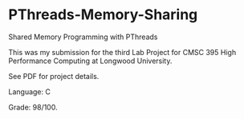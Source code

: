 # PThreads-Memory-Sharing
Shared Memory Programming with PThreads

This was my submission for the third Lab Project for CMSC 395 High Performance Computing at Longwood University. 

See PDF for project details. 

Language: C

Grade: 98/100.
